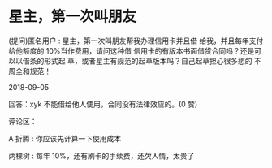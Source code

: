 # 星主，第一次叫朋友

(提问)匿名用户 : 星主，第一次叫朋友帮我办理信用卡并且借 给我，并且每年支付给他额度的 10%当作费用，请问这种借 信用卡的有版本书面借贷合同吗？还是可以以借条的形式起 草，或者星主有规范的起草版本吗？自己起草担心很多想的 不周全和规范！

2018-09-05

回答：xyk 不能借给他人使用，合同没有法律效应的。(0 赞)

评论区：

A 折腾 : 你应该先计算一下使用成本

两棵树 : 每年 10%，还有刷卡的手续费，还欠人情，太贵了